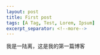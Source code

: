 ```yaml
---
layout: post
title: First post
tags: [A Tag, Test, Lorem, Ipsum]
excerpt_separator: <!--more-->
---
```


我是一陆离，这是我的第一篇博客
